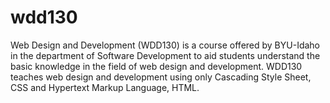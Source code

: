 # wdd130
Web Design and Development (WDD130) is a course offered by BYU-Idaho in the department of Software Development to aid students understand the basic knowledge in the field of web design and development.
WDD130 teaches web design and development using only Cascading Style Sheet, CSS and Hypertext Markup Language, HTML.
